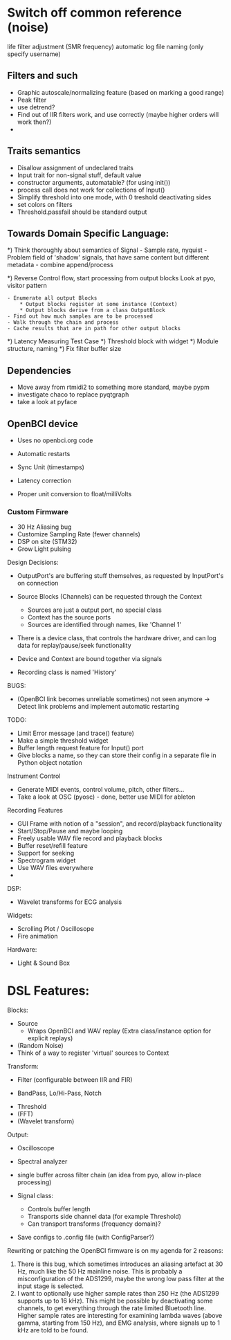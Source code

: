 # Switch off common reference (noise)

life filter adjustment (SMR frequency)
automatic log file naming (only specify username)

## Filters and such

- Graphic autoscale/normalizing feature (based on marking a good range)
- Peak filter
- use detrend?
- Find out of IIR filters work, and use correctly (maybe higher orders will work then?)
- 

## Traits semantics

* Disallow assignment of undeclared traits
* Input trait for non-signal stuff, default value
* constructor arguments, automatable? (for using init())
* process call does not work for collections of Input()
* Simplify threshold into one mode, with 0 treshold deactivating sides
* set colors on filters
* Threshold.passfail should be standard output

## Towards Domain Specific Language:

*) Think thoroughly about semantics of Signal
	- Sample rate, nyquist
	- Problem field of 'shadow' signals, that have same content but different metadata
	- combine append/process

*) Reverse Control flow, start processing from output blocks
	Look at pyo, visitor pattern

	- Enumerate all output Blocks
		* Output blocks register at some instance (Context)
		* Output blocks derive from a class OutputBlock
	- Find out how much samples are to be processed
	- Walk through the chain and process
	- Cache results that are in path for other output blocks

*) Latency Measuring Test Case
*) Threshold block with widget
*) Module structure, naming
*) Fix filter buffer size

## Dependencies

* Move away from rtmidi2 to something more standard, maybe pypm
* investigate chaco to replace pyqtgraph
* take a look at pyface

## OpenBCI device

* Uses no openbci.org code
* Automatic restarts
* Sync Unit (timestamps)
* Latency correction

* Proper unit conversion to float/milliVolts

### Custom Firmware

* 30 Hz Aliasing bug
* Customize Sampling Rate (fewer channels)
* DSP on site (STM32)
* Grow Light pulsing


Design Decisions:

- OutputPort's are buffering stuff themselves, as requested by InputPort's on connection

- Source Blocks (Channels) can be requested through the Context
	* Sources are just a output port, no special class
	* Context has the source ports
	* Sources are identified through names, like 'Channel 1'
- There is a device class, that controls the hardware driver, and can log data for replay/pause/seek functionality
- Device and Context are bound together via signals

- Recording class is named 'History'



BUGS:
* (OpenBCI link becomes unreliable sometimes) not seen anymore -> Detect link problems and implement automatic restarting

TODO:
* Limit Error message (and trace() feature)
* Make a simple threshold widget
* Buffer length request feature for Input() port
* Give blocks a name, so they can store their config in a separate file in Python object notation

Instrument Control
* Generate MIDI events, control volume, pitch, other filters...
* Take a look at OSC (pyosc) - done, better use MIDI for ableton


Recording Features
* GUI Frame with notion of a "session", and record/playback functionality
* Start/Stop/Pause and maybe looping
* Freely usable WAV file record and playback blocks
* Buffer reset/refill feature
* Support for seeking
* Spectrogram widget
* Use WAV files everywhere
*


DSP:
* Wavelet transforms for ECG analysis

Widgets:
* Scrolling Plot / Oscillosope
* Fire animation

Hardware:
* Light & Sound Box


DSL Features:
============
Blocks:

* Source 
	- Wraps OpenBCI and WAV replay (Extra class/instance option for explicit replays)
* (Random Noise)
* Think of a way to register 'virtual' sources to Context

Transform:

* Filter (configurable between IIR and FIR)
- BandPass, Lo/Hi-Pass, Notch
* Threshold
* (FFT)
* (Wavelet transform)


Output:
* Oscilloscope
* Spectral analyzer

* single buffer across filter chain (an idea from pyo, allow in-place processing)
* Signal class:
	- Controls buffer length
	- Transports side channel data (for example Threshold)
	- Can transport transforms (frequency domain)?



* Save configs to .config file (with ConfigParser?)


Rewriting or patching the OpenBCI firmware is on my agenda for 2 reasons:
1) There is this bug, which sometimes introduces an aliasing artefact at 30 Hz, much like the 50 Hz mainline noise. This is probably a misconfiguration of the ADS1299, maybe the wrong low pass filter at the input stage is selected.
2) I want to optionally use higher sample rates than 250 Hz (the ADS1299 supports up to 16 kHz). This might be possible by deactivating some channels, to get everything through the rate limited Bluetooth line. Higher sample rates are interesting for examining lambda waves (above gamma, starting from 150 Hz), and EMG analysis, where signals up to 1 kHz are told to be found.
